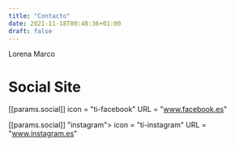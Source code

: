 ```yaml
---
title: "Contacto"
date: 2021-11-18T00:48:36+01:00
draft: false
---
```



Lorena Marco

# Social Site
[[params.social]]
icon = "ti-facebook"
URL = "www.facebook.es"

[[params.social]]
<i class="fab fa-instagram"></i>"instagram">
icon = "ti-instagram"
URL = "www.instagram.es"

